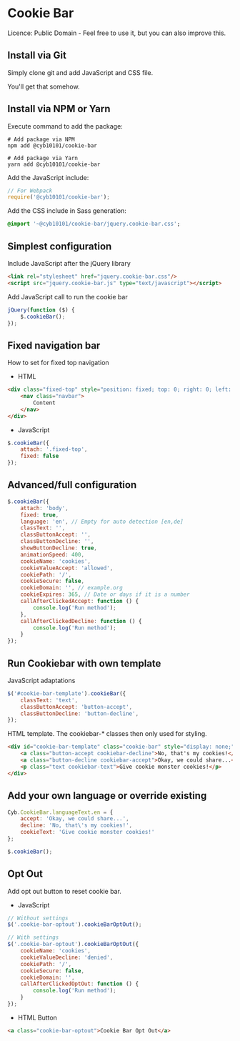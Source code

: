 # Cookie Bar

Licence: Public Domain - Feel free to use it, but you can also improve this.

## Install via Git

Simply clone git and add JavaScript and CSS file.

You'll get that somehow.

## Install via NPM or Yarn

Execute command to add the package: 

```Shell
# Add package via NPM
npm add @cyb10101/cookie-bar

# Add package via Yarn
yarn add @cyb10101/cookie-bar
```

Add the JavaScript include:

```javascript
// For Webpack
require('@cyb10101/cookie-bar');
```

Add the CSS include in Sass generation:

```sass
@import '~@cyb10101/cookie-bar/jquery.cookie-bar.css';
```

## Simplest configuration

Include JavaScript after the jQuery library

```html
<link rel="stylesheet" href="jquery.cookie-bar.css"/>
<script src="jquery.cookie-bar.js" type="text/javascript"></script>
```

Add JavaScript call to run the cookie bar

```javascript
jQuery(function ($) {
    $.cookieBar();
});
```

## Fixed navigation bar

How to set for fixed top navigation

* HTML

```html
<div class="fixed-top" style="position: fixed; top: 0; right: 0; left: 0;">
    <nav class="navbar">
        Content
    </nav>
</div>
```

* JavaScript

```javascript
$.cookieBar({
    attach: '.fixed-top',
    fixed: false
});
```

## Advanced/full configuration

```javascript
$.cookieBar({
    attach: 'body',
    fixed: true,
    language: 'en', // Empty for auto detection [en,de]
    classText: '',
    classButtonAccept: '',
    classButtonDecline: '',
    showButtonDecline: true,
    animationSpeed: 400,
    cookieName: 'cookies',
    cookieValueAccept: 'allowed',
    cookiePath: '/',
    cookieSecure: false,
    cookieDomain: '', // example.org
    cookieExpires: 365, // Date or days if it is a number
    callAfterClickedAccept: function () {
        console.log('Run method');
    },
    callAfterClickedDecline: function () {
        console.log('Run method');
    }
});
```

## Run Cookiebar with own template

JavaScript adaptations

```javascript
$('#cookie-bar-template').cookieBar({
    classText: 'text',
    classButtonAccept: 'button-accept',
    classButtonDecline: 'button-decline',
});
```

HTML template. The cookiebar-* classes then only used for styling.  

```html
<div id="cookie-bar-template" class="cookie-bar" style="display: none;">
    <a class="button-accept cookiebar-decline">No, that's my cookies!</a>
    <a class="button-decline cookiebar-accept">Okay, we could share...</a>
    <p class="text cookiebar-text">Give cookie monster cookies!</p>
</div>
```

## Add your own language or override existing

```javascript
Cyb.CookieBar.languageText.en = {
    accept: 'Okay, we could share...',
    decline: 'No, that\'s my cookies!',
    cookieText: 'Give cookie monster cookies!'
};

$.cookieBar();
```

## Opt Out

Add opt out button to reset cookie bar.

* JavaScript

```javascript
// Without settings
$('.cookie-bar-optout').cookieBarOptOut();

// With settings
$('.cookie-bar-optout').cookieBarOptOut({
    cookieName: 'cookies',
    cookieValueDecline: 'denied',
    cookiePath: '/',
    cookieSecure: false,
    cookieDomain: '',
    callAfterClickedOptOut: function () {
        console.log('Run method');
    }
});
```

*  HTML Button

```html
<a class="cookie-bar-optout">Cookie Bar Opt Out</a>
```